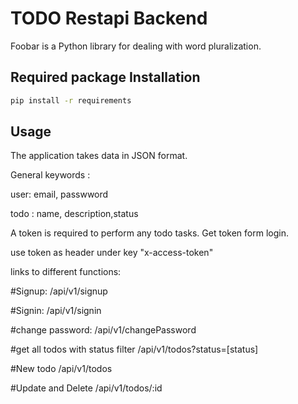 # TODO Restapi Backend

Foobar is a Python library for dealing with word pluralization.

## Required package Installation 


```bash
pip install -r requirements
```

## Usage

The application takes data in JSON format.

General keywords : 

user: email, passwword

todo : name, description,status

A token is required to perform any todo tasks. Get token form login.

use token as header under key "x-access-token"

links to different functions:

#Signup: /api/v1/signup 

#Signin: /api/v1/signin

#change password: /api/v1/changePassword

#get all todos with status filter /api/v1/todos?status=[status]

#New todo  /api/v1/todos

#Update and Delete /api/v1/todos/:id 
